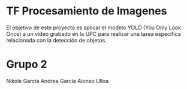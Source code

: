 # TF Procesamiento de Imagenes
El objetivo de este proyecto es aplicar el modelo YOLO (You Only Look Once) a un video grabado en la UPC para realizar una tarea específica relacionada con la detección de objetos.
# Grupo 2
Nikole García
Andrea García
Alonso Ulloa
